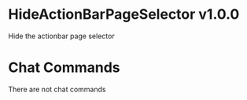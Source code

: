 # HideActionBarPageSelector v1.0.0

Hide the actionbar page selector

# Chat Commands

There are not chat commands
